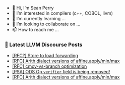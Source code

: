 - 👋 Hi, I’m Sean Perry
- 👀 I’m interested in compilers (c++, COBOL, llvm)
- 🌱 I’m currently learning ...
- 💞️ I’m looking to collaborate on ...
- 📫 How to reach me ...

<!---
s66perry/s66perry is a ✨ special ✨ repository because its `README.md` (this file) appears on your GitHub profile.
You can click the Preview link to take a look at your changes.
--->
### 📕 Latest LLVM Discourse Posts

<!-- DISCOURSE-LLVM:START -->
- [[RFC?] Store to load forwarding](https://discourse.llvm.org/t/rfc-store-to-load-forwarding/59672/3)
- [[RFC] Arith dialect versions of affine.apply/min/max](https://discourse.llvm.org/t/rfc-arith-dialect-versions-of-affine-apply-min-max/4656/16)
- [[RFC] cmov-vs-branch optimization](https://discourse.llvm.org/t/rfc-cmov-vs-branch-optimization/6040/8)
- [[PSA] ODS Op `verifier` field is being removed!](https://discourse.llvm.org/t/psa-ods-op-verifier-field-is-being-removed/59714/1)
- [[RFC] Arith dialect versions of affine.apply/min/max](https://discourse.llvm.org/t/rfc-arith-dialect-versions-of-affine-apply-min-max/4656/15)
<!-- DISCOURSE-LLVM:END -->
